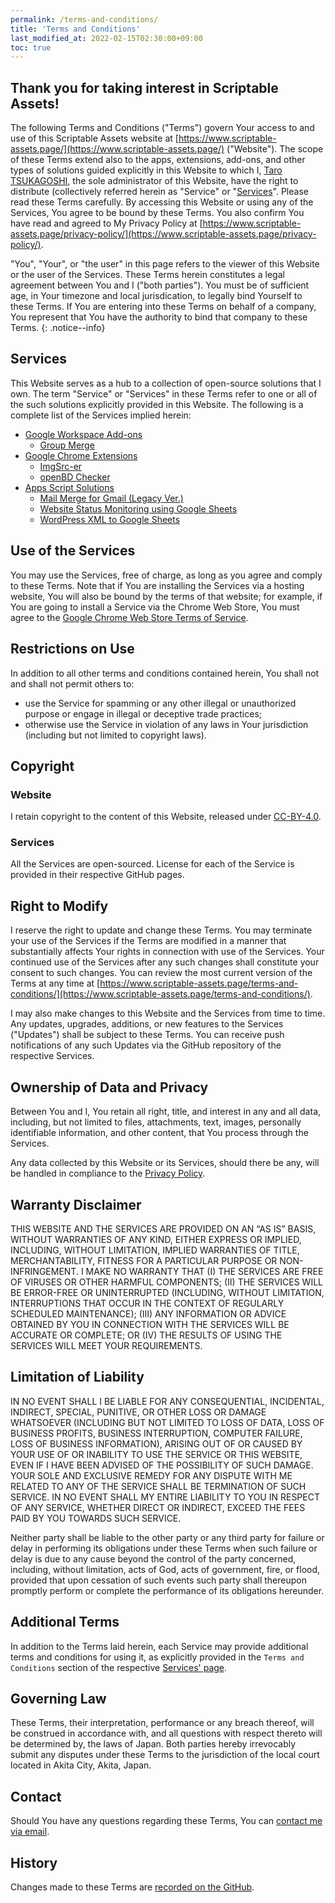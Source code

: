 ```yaml
---
permalink: /terms-and-conditions/
title: 'Terms and Conditions'
last_modified_at: 2022-02-15T02:30:00+09:00
toc: true
---
```


## Thank you for taking interest in Scriptable Assets!

The following Terms and Conditions ("Terms") govern Your access to and use of this Scriptable Assets website at [https://www.scriptable-assets.page/](https://www.scriptable-assets.page/) ("Website"). The scope of these Terms extend also to the apps, extensions, add-ons, and other types of solutions guided explicitly in this Website to which I, [Taro TSUKAGOSHI](https://github.com/ttsukagoshi), the sole administrator of this Website, have the right to distribute (collectively referred herein as "Service" or "[Services](#services)". Please read these Terms carefully. By accessing this Website or using any of the Services, You agree to be bound by these Terms. You also confirm You have read and agreed to My Privacy Policy at [https://www.scriptable-assets.page/privacy-policy/](https://www.scriptable-assets.page/privacy-policy/).

"You", "Your", or "the user" in this page refers to the viewer of this Website or the user of the Services. These Terms herein constitutes a legal agreement between You and I ("both parties"). You must be of sufficient age, in Your timezone and local jurisdication, to legally bind Yourself to these Terms. If You are entering into these Terms on behalf of a company, You represent that You have the authority to bind that company to these Terms.
{: .notice--info}

## Services

This Website serves as a hub to a collection of open-source solutions that I own. The term "Service" or "Services" in these Terms refer to one or all of the such solutions explicitly provided in this Website. The following is a complete list of the Services implied herein:

- [Google Workspace Add-ons](https://www.scriptable-assets.page/add-ons/)
  - [Group Merge](https://www.scriptable-assets.page/add-ons/group-merge/)
- [Google Chrome Extensions](https://www.scriptable-assets.page/chrome-extensions/)
  - [ImgSrc-er](https://www.scriptable-assets.page/chrome-extensions/imgsrc-er/)
  - [openBD Checker](https://www.scriptable-assets.page/chrome-extensions/openbd-checker/)
- [Apps Script Solutions](https://www.scriptable-assets.page/gas-solutions/)
  - [Mail Merge for Gmail (Legacy Ver.)](https://www.scriptable-assets.page/gas-solutions/mail-merge-for-gmail/)
  - [Website Status Monitoring using Google Sheets](https://www.scriptable-assets.page/gas-solutions/website-monitoring-by-gas/)
  - [WordPress XML to Google Sheets](https://www.scriptable-assets.page/gas-solutions/wordpress-xml-to-sheets/)

## Use of the Services

You may use the Services, free of charge, as long as you agree and comply to these Terms. Note that if You are installing the Services via a hosting website, You will also be bound by the terms of that website; for example, if You are going to install a Service via the Chrome Web Store, You must agree to the [Google Chrome Web Store Terms of Service](https://ssl.gstatic.com/chrome/webstore/intl/en/gallery_tos.html).

## Restrictions on Use

In addition to all other terms and conditions contained herein, You shall not and shall not permit others to:

- use the Service for spamming or any other illegal or unauthorized purpose or engage in illegal or deceptive trade practices;
- otherwise use the Service in violation of any laws in Your jurisdiction (including but not limited to copyright laws).

## Copyright

### Website

I retain copyright to the content of this Website, released under [CC-BY-4.0](https://creativecommons.org/licenses/by/4.0/).

### Services

All the Services are open-sourced. License for each of the Service is provided in their respective GitHub pages.

## Right to Modify

I reserve the right to update and change these Terms. You may terminate your use of the Services if the Terms are modified in a manner that substantially affects Your rights in connection with use of the Services. Your continued use of the Services after any such changes shall constitute your consent to such changes. You can review the most current version of the Terms at any time at [https://www.scriptable-assets.page/terms-and-conditions/](https://www.scriptable-assets.page/terms-and-conditions/).

I may also make changes to this Website and the Services from time to time. Any updates, upgrades, additions, or new features to the Services ("Updates") shall be subject to these Terms. You can receive push notifications of any such Updates via the GitHub repository of the respective Services.

## Ownership of Data and Privacy

Between You and I, You retain all right, title, and interest in any and all data, including, but not limited to files, attachments, text, images, personally identifiable information, and other content, that You process through the Services.

Any data collected by this Website or its Services, should there be any, will be handled in compliance to the [Privacy Policy](https://www.scriptable-assets.page/privacy-policy/).

## Warranty Disclaimer

THIS WEBSITE AND THE SERVICES ARE PROVIDED ON AN “AS IS” BASIS, WITHOUT WARRANTIES OF ANY KIND, EITHER EXPRESS OR IMPLIED, INCLUDING, WITHOUT LIMITATION, IMPLIED WARRANTIES OF TITLE, MERCHANTABILITY, FITNESS FOR A PARTICULAR PURPOSE OR NON-INFRINGEMENT. I MAKE NO WARRANTY THAT (I) THE SERVICES ARE FREE OF VIRUSES OR OTHER HARMFUL COMPONENTS; (II) THE SERVICES WILL BE ERROR-FREE OR UNINTERRUPTED (INCLUDING, WITHOUT LIMITATION, INTERRUPTIONS THAT OCCUR IN THE CONTEXT OF REGULARLY SCHEDULED MAINTENANCE); (III) ANY INFORMATION OR ADVICE OBTAINED BY YOU IN CONNECTION WITH THE SERVICES WILL BE ACCURATE OR COMPLETE; OR (IV) THE RESULTS OF USING THE SERVICES WILL MEET YOUR REQUIREMENTS.

## Limitation of Liability

IN NO EVENT SHALL I BE LIABLE FOR ANY CONSEQUENTIAL, INCIDENTAL, INDIRECT, SPECIAL, PUNITIVE, OR OTHER LOSS OR DAMAGE WHATSOEVER (INCLUDING BUT NOT LIMITED TO LOSS OF DATA, LOSS OF BUSINESS PROFITS, BUSINESS INTERRUPTION, COMPUTER FAILURE, LOSS OF BUSINESS INFORMATION), ARISING OUT OF OR CAUSED BY YOUR USE OF OR INABILITY TO USE THE SERVICE OR THIS WEBSITE, EVEN IF I HAVE BEEN ADVISED OF THE POSSIBILITY OF SUCH DAMAGE. YOUR SOLE AND EXCLUSIVE REMEDY FOR ANY DISPUTE WITH ME RELATED TO ANY OF THE SERVICE SHALL BE TERMINATION OF SUCH SERVICE. IN NO EVENT SHALL MY ENTIRE LIABILITY TO YOU IN RESPECT OF ANY SERVICE, WHETHER DIRECT OR INDIRECT, EXCEED THE FEES PAID BY YOU TOWARDS SUCH SERVICE.

Neither party shall be liable to the other party or any third party for failure or delay in performing its obligations under these Terms when such failure or delay is due to any cause beyond the control of the party concerned, including, without limitation, acts of God, acts of government, fire, or flood, provided that upon cessation of such events such party shall thereupon promptly perform or complete the performance of its obligations hereunder.

## Additional Terms

In addition to the Terms laid herein, each Service may provide additional terms and conditions for using it, as explicitly provided in the `Terms and Conditions` section of the respective [Services' page](#services).

## Governing Law

These Terms, their interpretation, performance or any breach thereof, will be construed in accordance with, and all questions with respect thereto will be determined by, the laws of Japan. Both parties hereby irrevocably submit any disputes under these Terms to the jurisdiction of the local court located in Akita City, Akita, Japan.

## Contact

Should You have any questions regarding these Terms, You can [contact me via email](mailto:taro.tsukagoshi@gmail.com).

## History

Changes made to these Terms are [recorded on the GitHub](https://github.com/ttsukagoshi/ttsukagoshi.github.io/commits/release/docs/_pages/91_terms-and-conditions.md).

